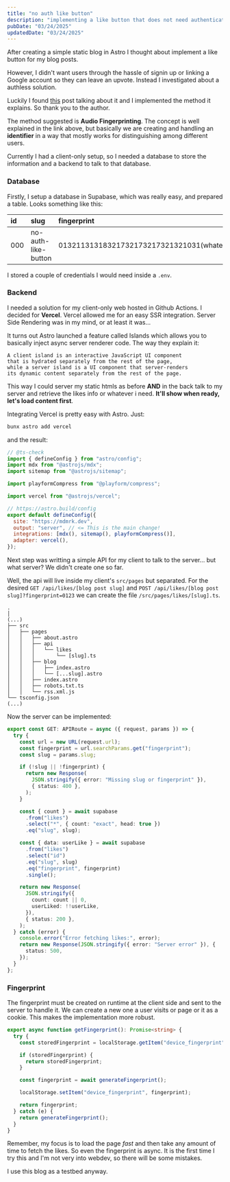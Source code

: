```yaml
---
title: "no auth like button"
description: "implementing a like button that does not need authentication in Astro and Supabase"
pubDate: "03/24/2025"
updatedDate: "03/24/2025"
---
```


After creating a simple static blog in Astro I thought about implement a like button for my blog posts.

However, I didn't want users through the hassle of signin up or linking a Google account so they can leave an upvote. Instead I investigated about a authless solution.

Luckily I found [this](https://abhisaha.com/blog/no-authentication-like-button/) post talking about it and I implemented the method it explains. So thank you to the author.

The method suggested is **Audio Fingerprinting**. The concept is well explained in the link above, but basically we are creating and handling an **identifier** in a way that mostly works for distinguishing among different users.

Currently I had a client-only setup, so I needed a database to store the information and a backend to talk to that database.

### Database

Firstly, I setup a database in Supabase, which was really easy, and prepared a table. Looks something like this:

| id  | slug                | fingerprint                                | created_at |
| :-- | :------------------ | :----------------------------------------- | :--------- |
| 000 | no-auth-like-button | 01321131318321732173217321321031(whatever) | today      |

I stored a couple of credentials I would need inside a `.env`.

### Backend

I needed a solution for my client-only web hosted in Github Actions. I decided for **Vercel**. Vercel allowed me for an easy SSR integration. Server Side Rendering was in my mind, or at least it was...

It turns out Astro launched a feature called Islands which allows you to basically inject async server renderer code. The way they explain it:

```
A client island is an interactive JavaScript UI component
that is hydrated separately from the rest of the page,
while a server island is a UI component that server-renders
its dynamic content separately from the rest of the page.
```

This way I could server my static htmls as before **AND** in the back talk to my server and retrieve the likes info or whatever i need. **It'll show when ready, let's load content first**.

Integrating Vercel is pretty easy with Astro. Just:

```sh
bunx astro add vercel
```

and the result:

```js
// @ts-check
import { defineConfig } from "astro/config";
import mdx from "@astrojs/mdx";
import sitemap from "@astrojs/sitemap";

import playformCompress from "@playform/compress";

import vercel from "@astrojs/vercel";

// https://astro.build/config
export default defineConfig({
  site: "https://mdmrk.dev",
  output: "server", // <= This is the main change!
  integrations: [mdx(), sitemap(), playformCompress()],
  adapter: vercel(),
});
```

Next step was writting a simple API for my client to talk to the server... but what server? We didn't create one so far.

Well, the api will live inside my client's `src/pages` but separated. For the desired `GET /api/likes/[blog post slug]` and `POST /api/likes/[blog post slug]?fingerprint=0123` we can create the file `/src/pages/likes/[slug].ts`.

```
.
│
(...)
├── src
│   ├── pages
│   │   ├── about.astro
│   │   ├── api
│   │   │   └── likes
│   │   │       └── [slug].ts
│   │   ├── blog
│   │   │   ├── index.astro
│   │   │   └── [...slug].astro
│   │   ├── index.astro
│   │   ├── robots.txt.ts
│   │   └── rss.xml.js
└── tsconfig.json
(...)
```

Now the server can be implemented:

```ts
export const GET: APIRoute = async ({ request, params }) => {
  try {
    const url = new URL(request.url);
    const fingerprint = url.searchParams.get("fingerprint");
    const slug = params.slug;

    if (!slug || !fingerprint) {
      return new Response(
        JSON.stringify({ error: "Missing slug or fingerprint" }),
        { status: 400 },
      );
    }

    const { count } = await supabase
      .from("likes")
      .select("*", { count: "exact", head: true })
      .eq("slug", slug);

    const { data: userLike } = await supabase
      .from("likes")
      .select("id")
      .eq("slug", slug)
      .eq("fingerprint", fingerprint)
      .single();

    return new Response(
      JSON.stringify({
        count: count || 0,
        userLiked: !!userLike,
      }),
      { status: 200 },
    );
  } catch (error) {
    console.error("Error fetching likes:", error);
    return new Response(JSON.stringify({ error: "Server error" }), {
      status: 500,
    });
  }
};
```

### Fingerprint

The fingerprint must be created on runtime at the client side and sent to the server to handle it. We can create a new one a user visits or page or it as a cookie. This makes the implementation more robust.

```ts
export async function getFingerprint(): Promise<string> {
  try {
    const storedFingerprint = localStorage.getItem("device_fingerprint");

    if (storedFingerprint) {
      return storedFingerprint;
    }

    const fingerprint = await generateFingerprint();

    localStorage.setItem("device_fingerprint", fingerprint);

    return fingerprint;
  } catch (e) {
    return generateFingerprint();
  }
}
```

Remember, my focus is to load the page _fast_ and then take any amount of time to fetch the likes. So even the fingerprint is async. It is the first time I try this and I'm not very into webdev, so there will be some mistakes.

I use this blog as a testbed anyway.
